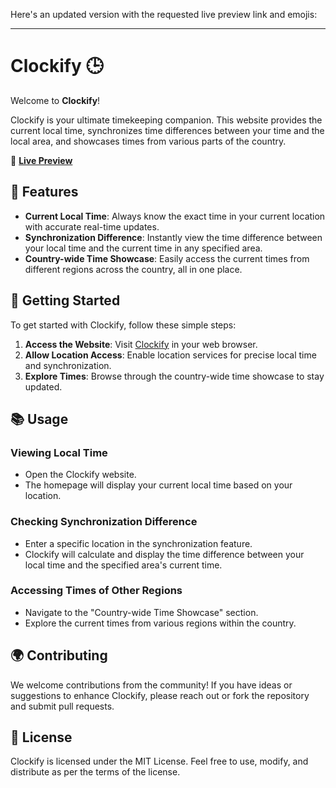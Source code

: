 Here's an updated version with the requested live preview link and emojis:

---

# Clockify 🕒

Welcome to **Clockify**! 

Clockify is your ultimate timekeeping companion. This website provides the current local time, synchronizes time differences between your time and the local area, and showcases times from various parts of the country.

🔗 [**Live Preview**](https://thehadinaseer.github.io/clockify)

## 🌟 Features

- **Current Local Time**: Always know the exact time in your current location with accurate real-time updates.
- **Synchronization Difference**: Instantly view the time difference between your local time and the current time in any specified area.
- **Country-wide Time Showcase**: Easily access the current times from different regions across the country, all in one place.

## 🚀 Getting Started

To get started with Clockify, follow these simple steps:

1. **Access the Website**: Visit [Clockify](https://thehadinaseer.github.io/clockify) in your web browser.
2. **Allow Location Access**: Enable location services for precise local time and synchronization.
3. **Explore Times**: Browse through the country-wide time showcase to stay updated.

## 📚 Usage

### Viewing Local Time

- Open the Clockify website.
- The homepage will display your current local time based on your location.

### Checking Synchronization Difference

- Enter a specific location in the synchronization feature.
- Clockify will calculate and display the time difference between your local time and the specified area's current time.

### Accessing Times of Other Regions

- Navigate to the "Country-wide Time Showcase" section.
- Explore the current times from various regions within the country.

## 🌍 Contributing

We welcome contributions from the community! If you have ideas or suggestions to enhance Clockify, please reach out or fork the repository and submit pull requests.

## 📄 License

Clockify is licensed under the MIT License. Feel free to use, modify, and distribute as per the terms of the license.
